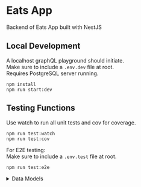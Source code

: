 # Eats App

Backend of Eats App built with NestJS

## Local Development
A localhost graphQL playground should initiate.
</br>
Make sure to include a <code>.env.dev</code> file at root.
</br>
Requires PostgreSQL server running.
```(bash)
npm install 
npm run start:dev
```

## Testing Functions
Use watch to run all unit tests and cov for coverage.
```
npm run test:watch
npm run test:cov
```
For E2E testing:<br/>
Make sure to include a <code>.env.test</code> file at root.
```
npm run test:e2e
```
<details>
<summary> Data Models </summary>

## User Model:

-   id
-   createdAt
-   updatedAt

-   email
-   password
-   role(client | delivery | owner)

## User CRUD:

-   Create Account
-   Log In
-   See Profile
-   Edit Profile
-   Verify Email

## Restaurant Model

-   name
-   category
-   address
-   coverImage

## Restaurant CRUD

-   View categories
-   View Restaurants by Category (pagination)
-   View Restaurants (pagination)
-   View Restaurant

-   Edit Restaurant
-   Delete Restaurant

-   Create Menu
-   Edit Menu
-   Delete Menu

## Menu Model

-   Menu Item name
-   Menu Item price

## Menu CRUD

-   Create Menu Item
-   Edit Menu Item
-   Delete  Menu Item

## Ordering CRUD

-   Create Order
-   Edit Order (Edit status)
-   Delete Order

## Ordering Subscription (Owner,Client,Delivery)

-   Pending Orders (Owner dashboard)
    -> (s/listen: newOrder  && trigger: createOrder(newOrder))
-   Order Status (Client/Customer)
    -> (s/listen: orderUpdate && trigger: editOrder(orderUpdate))
-   Pending Pickup (Delivery)
    -> (s/listen: orderUpdate && trigger: editOrder(orderUpdate))

## Payments (CRON)
-   opt to use Paddle instead of Stripe due to side project limitations

</details>